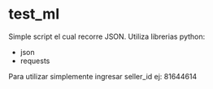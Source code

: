 # test_ml

Simple script el cual recorre JSON. 
Utiliza librerias python:
- json
- requests

Para utilizar simplemente ingresar seller_id ej: 81644614

